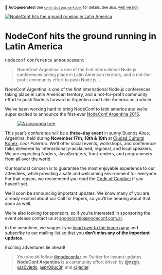 <sub>&#x1F6A8; <strong>Autogenerated!</strong> See <a href="https://github.com/ponyfoo/articles/tree/noindex/contributing.markdown"><code>contributing.markdown</code></a> for details. See also: <a href="https://ponyfoo.com/articles/nodeconf-hits-the-ground-running-in-latin-america">web version</a>.</sub>

<a href="https://ponyfoo.com/articles/nodeconf-hits-the-ground-running-in-latin-america"><div><img src="https://i.imgur.com/xDa9vVY.jpg" alt="NodeConf hits the ground running in Latin America"></div></a>

<h1>NodeConf hits the ground running in Latin America</h1>

<p><kbd>nodeconf</kbd> <kbd>conference</kbd> <kbd>announcement</kbd></p>

<blockquote><p>NodeConf Argentina is one of the first international Node.js conferences taking place in Latin American territory, and a not-for-profit community effort to push Node.js &#x2026;</p></blockquote>

<div><p>NodeConf Argentina is one of the first international Node.js conferences taking place in Latin American territory, and a not-for-profit community effort to push Node.js forward in Argentina and Latin America as a whole.</p></div>

<blockquote></blockquote>

<div><p>We&#x2019;ve been working hard to bring NodeConf to latin america and we&#x2019;re super excited to announce the first-ever <a href="https://2016.nodeconf.com.ar/" target="_blank" rel="noopener noreferrer" aria-label="NodeConf Argentina Website">NodeConf Argentina 2016</a>.</p> <figure class="figure-has-loaded"><a href="https://2016.nodeconf.com.ar/" target="_blank" rel="noopener noreferrer" aria-label="NodeConf Argentina Website"><img src="https://i.imgur.com/N2zPQ2q.jpg" alt="A jacaranda tree"></a></figure></div>

<div><p>This year&#x2019;s conference will be a <strong>three&#x2013;day event</strong> in sunny Buenos Aires, Argentina, held during <strong>November 17th, 18th &amp; 19th</strong> at <a href="http://www.ciudadculturalkonex.org/" target="_blank" rel="noopener noreferrer" aria-label="Ciudad Cultural Konex&apos;s Website">Ciudad Cultural Konex</a>, <em>near Palermo</em>. We&#x2019;ll offer social events, workshops, and conference talks delivered by internationally-acclaimed, regional, and local speakers. We are expecting Noders, JavaScripters, front-enders, and programmers from all over the world.</p> <p>Our topmost concern is to guarantee the most enjoyable experience to our attendees, while providing a safe and welcoming environment for everyone. For that reason, we recommend you read the <a href="https://2016.nodeconf.com.ar/code-of-conduct.html" target="_blank" rel="noopener noreferrer" aria-label="Code of Conduct">Code of Conduct</a> if you haven&#x2019;t yet.</p> <p>We&#x2019;ll soon be announcing important updates. We know many of you are already excited about our Call for Papers, so you&#x2019;ll be hearing about that soon as well.</p> <p>We&#x2019;re also looking for sponsors, so if you&#x2019;re interested in sponsoring the event please contact us at <a href="mailto:sponsor@nodeconf.com.ar" aria-label="Reach us about sponsorship opportunities">sponsorship@nodeconf.com.ar</a>.</p> <p>In the meantime, we suggest you <a href="https://2016.nodeconf.com.ar/" target="_blank" rel="noopener noreferrer" aria-label="Subscribe on our website">head over to the home page</a> and <em>subscribe</em> to our mailing list so that you <strong>don&#x2019;t miss any of the important updates</strong>.</p> <p>Exciting adventures lie ahead!</p> <blockquote> <p>You should follow <a href="https://twitter.com/nodeconfar" target="_blank" rel="noopener noreferrer" aria-label="@nodeconfar on Twitter">@nodeconfar</a> on Twitter for instant updates. <strong>NodeConf Argentina</strong> is a community effort driven by <a href="https://twitter.com/nzgb" target="_blank" rel="noopener noreferrer" aria-label="Nicol&#xE1;s Bevacqua on Twitter">@nzgb</a>, <a href="https://twitter.com/a0viedo" target="_blank" rel="noopener noreferrer" aria-label="Alejandro Oviedo on Twitter">@a0viedo</a>, <a href="https://twitter.com/pr0duc3r" target="_blank" rel="noopener noreferrer" aria-label="Leandro Cura on Twitter">@pr0duc3r</a>, and <a href="https://twitter.com/jaclar" target="_blank" rel="noopener noreferrer" aria-label="Lars Jacob on Twitter">@jaclar</a>.</p> </blockquote></div>

